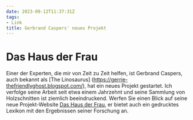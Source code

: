 ```yaml
---
date: 2023-09-12T11:37:31Z
tags:
- Link
title: Gerbrand Caspers' neues Projekt
---
```


# Das Haus der Frau

Einer der Experten, die mir von Zeit zu Zeit helfen, ist Gerbrand Caspers, auch bekannt als [The Linosaurus] (https://gerrie-thefriendlyghost.blogspot.com/), hat ein neues Projekt gestartet.
Ich verfolge seine Arbeit seit etwa einem Jahrzehnt und seine Sammlung von Holzschnitten ist ziemlich beeindruckend.
Werfen Sie einen Blick auf seine neue Projekt-Website [Das Haus der Frau](https://www.dashausderfrau.nl/), er bietet auch ein gedrucktes Lexikon mit den Ergebnissen seiner Forschung an.
